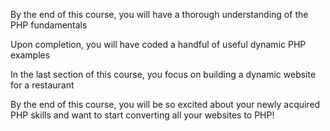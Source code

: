 By the end of this course, you will have a thorough understanding of the PHP fundamentals

Upon completion, you will have coded a handful of useful dynamic PHP examples

In the last section of this course, you focus on building a dynamic website for a restaurant

By the end of this course, you will be so excited about your newly acquired PHP skills and want to start converting all your websites to PHP!